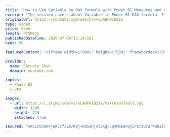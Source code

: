 ```yaml
---
title: "How to Use Variable in DAX Formula with Power BI Measures and Calculated Columns?"
excerpt: "The session covers about Variable in Power BI DAX formula. First, we discuss, when to use variables in Power BI DAX, which are the real-life use case to use DAX in Power BI.  Then we will talk about the syntax to use variable inside DAX. The session covers the following points: • Introduction to Variable"
originalUrl: https://youtube.com/watch?v=sLAHFN1Q21k
type: video
price: Free
length: PT5M11S
publishedDateTime: 2020-07-09T15:19:59Z
heat: 50

featuredContent: "<iframe width=\"800\" height=\"500\" frameborder=\"0\" src=\"https://www.youtube.com/embed/sLAHFN1Q21k\" allow=\"accelerometer; autoplay; encrypted-media; gyroscope; picture-in-picture\" allowfullscreen></iframe>"

provider:
  name: Dhruvin Shah
  domain: youtube.com

topics:
  - Power BI
  - DAX

images:
  - url: https://i.ytimg.com/vi/sLAHFN1Q21k/maxresdefault.jpg
    width: 1280
    height: 720
    isCached: true

secured: "xRc1xunUN+jEKvcf3Z0/K8j+Hd5aRjct3KgFJqvMmbeFUj3Fk/zU/ar4a8ziUYJ9k/g33pW+Pf4En7F4EZAT2kyXNK9FEdC8c/i1W4Vow0/BbTyltP6v1x0yuxJ35ON1AAEBbqgypD7oQ7/CT3zaZhmxbNomsi6NUWij68fhrGNPXNVLKN+uq9nmcw2h28wDeNNXU6ccvvwHw2cxQ+gjYj80QAUb3dNARTWkf3LZdFbvfoDXiijTq8oSUokR8ZJQrpkZzT6xyhGjWO8Dg873OlD5D9rWjGXPXeRuqW+I/FtU8+YMyCgnAaYJ7HqVbYsr5h76Yl2kYT4QjCJWqV9QNXwnvJYR0j6b1YZI1f7vURTY3gCGqiPZJ59TSrpBYIXLKFSHeil+o4mkyGej70qmFSgN0jR4vWvJhsvo8OWVf5I=;SCw4uDA7QeCaMKgkKKSDOg=="
---
```


